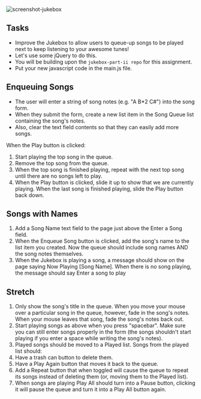 ![screenshot-jukebox](https://user-images.githubusercontent.com/19618674/27207172-76967f1a-51f1-11e7-9fae-68873d2b3fca.png)

## Tasks
- Improve the Jukebox to allow users to queue-up songs to be played next to keep listening to your awesome tunes! 
- Let's use some jQuery to do this.
- You will be building upon the `jukebox-part-ii repo` for this assignment.
- Put your new javascript code in the main.js file.

## Enqueuing Songs
- The user will enter a string of song notes (e.g. "A B*2 C#") into the song form.  
- When they submit the form, create a new list item in the Song Queue list containing the song's notes. 
- Also, clear the text field contents so that they can easily add more songs.

When the Play button is clicked:

1.  Start playing the top song in the queue.
2. Remove the top song from the queue.
3. When the top song is finished playing, repeat with the next top song until there are no songs left to play.
4. When the Play button is clicked, slide it up to show that we are currently playing. When the last song is finished playing, slide the Play button back down.

## Songs with Names
1. Add a Song Name text field to the page just above the Enter a Song field.
2. When the Enqueue Song button is clicked, add the song's name to the list item you created. Now the queue should include song names AND the song notes themselves.
3. When the Jukebox is playing a song, a message should show on the page saying Now Playing [Song Name]. When there is no song playing, the message should say Enter a song to play

## Stretch
1. Only show the song's title in the queue. When you move your mouse over a particular song in the queue, however, fade in the song's notes. When your mouse leaves that song, fade the song's notes back out.
2. Start playing songs as above when you press "spacebar". Make sure you can still enter songs properly in the form (the songs shouldn't start playing if you enter a space while writing the song's notes).
3. Played songs should be moved to a Played list. Songs from the played list should:
4. Have a trash can button to delete them.
5. Have a Play Again button that moves it back to the queue.
6. Add a Repeat button that when toggled will cause the queue to repeat its songs instead of deleting them (or, moving them to the Played list).
7. When songs are playing Play All should turn into a Pause button, clicking it will pause the queue and turn it into a Play All button again.
